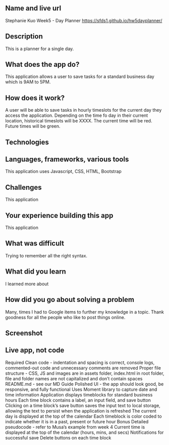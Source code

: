 ## Name and live url
Stephanie Kuo Week5 - Day Planner
https://sfds1.github.io/hw5dayplanner/

## Description
This is a planner for a single day.

## What does the app do?
This application allows a user to save tasks for a standard business day which is 9AM to 5PM.

## How does it work?
A user will be able to save tasks in hourly timeslots for the current day they access the application.  Depending on the time fo day in their current location, historical timeslots will be XXXX.  The current time will be red.  Future times will be green.

## Technologies

## Languages, frameworks, various tools
This application uses Javascript, CSS, HTML, Bootstrap

## Challenges
This application 

## Your experience building this app
This application 

## What was difficult
Trying to remember all the right syntax.

## What did you learn
I learned more about

## How did you go about solving a problem
Many, times I had to Google items to further my knowledge in a topic.  Thank goodness for all the people who like to post things online.

## Screenshot




## Live app, not code




Required
Clean code - indentation and spacing is correct, console logs, commented-out code and unnecessary comments are removed
Proper file structure - CSS, JS and images are in assets folder, index.html in root folder, file and folder names are not capitalized and don’t contain spaces
README.md - see our MD Guide
Polished UI - the app should look good, be responsive, and fully functional
Uses Moment library to capture date and time information
Application displays timeblocks for standard business hours
Each time block contains a label, an input field, and save button
Clicking on a time block’s save button saves the input text to local storage, allowing the text to persist when the application is refreshed
The current day is displayed at the top of the calendar
Each timeblock is color coded to indicate whether it is in a past, present or future hour
Bonus
Detailed pseudocode - refer to Musa’s example from week 4
Current time is displayed at the top of the calendar (hours, mins, and secs)
Notifications for successful save
Delete buttons on each time block
